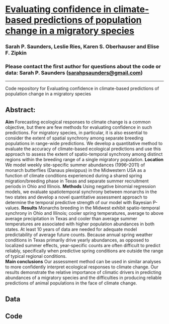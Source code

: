 # [Evaluating confidence in climate-based predictions of population change in a migratory species](http://onlinelibrary.wiley.com/doi/10.1111/geb.12461/full)

### Sarah P. Saunders, Leslie Ries, Karen S. Oberhauser and Elise F. Zipkin

### Please contact the first author for questions about the code or data: Sarah P. Saunders (sarahpsaunders@gmail.com)
__________________________________________________________________________________________________________________________________________
Code repository for Evaluating confidence in climate-based predictions of population change in a migratory species

## Abstract:
**Aim** Forecasting ecological responses to climate change is a common objective, but there are few methods for evaluating confidence in such predictions. For migratory species, in particular, it is also essential to consider the extent of spatial synchrony among separate breeding populations in range-wide predictions. We develop a quantitative method to evaluate the accuracy of climate-based ecological predictions and use this approach to assess the extent of spatio-temporal synchrony among distinct regions within the breeding range
of a single migratory population.
**Location** We model weekly site-specific summer abundances (1996–2011) of monarch butterflies (Danaus plexippus) in the Midwestern USA as a function of climate conditions experienced during a shared spring migration/breeding phase in Texas and separate summer recruitment periods in Ohio and Illinois.
**Methods** Using negative binomial regression models, we evaluate spatiotemporal synchrony between monarchs in the two states and develop a novel quantitative assessment approach to determine the temporal predictive strength of our model with Bayesian P-values.
**Results** Monarchs breeding in the Midwest exhibit spatio-temporal synchrony in Ohio and Illinois; cooler spring temperatures, average to above average precipitation in Texas and cooler than average summer temperatures are associated with higher population abundances in both states. At least 10 years of data are needed for adequate model predictability of average future counts. Because annual spring weather conditions in Texas primarily drive yearly abundances, as opposed to localized summer effects, year-specific counts are often difficult to predict reliably, specifically when predictive spring conditions are outside the range of typical regional conditions.  
**Main conclusions** Our assessment method can be used in similar analyses to more confidently interpret ecological responses to climate change. Our results demonstrate the relative importance of climatic drivers in predicting abundances of a migratory species and the difficulties in producing reliable predictions of animal populations in the face of climate change.

## Data
## Code
